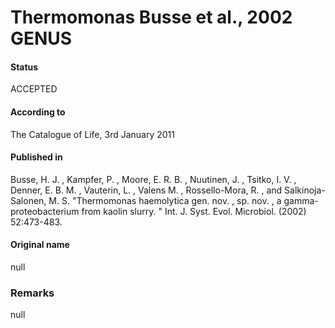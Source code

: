 Thermomonas Busse et al., 2002 GENUS
=======

#### Status
ACCEPTED

#### According to
The Catalogue of Life, 3rd January 2011

#### Published in
Busse, H. J. , Kampfer, P. , Moore, E. R. B. , Nuutinen, J. , Tsitko, I. V. , Denner, E. B. M. , Vauterin, L. , Valens M. , Rossello-Mora, R. , and Salkinoja-Salonen, M. S. "Thermomonas haemolytica gen. nov. , sp. nov. , a gamma-proteobacterium from kaolin slurry. " Int. J. Syst. Evol. Microbiol. (2002) 52:473-483.

#### Original name
null

### Remarks
null
